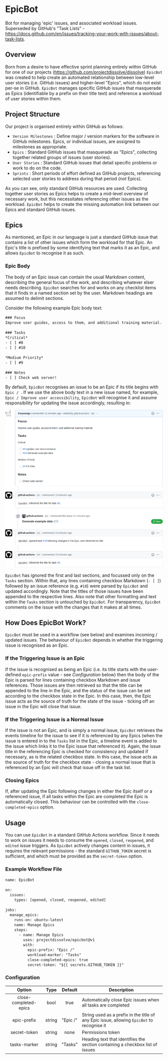 # EpicBot

Bot for managing 'epic' issues, and associated workload issues. Superseded by GitHub's "Task Lists" - https://docs.github.com/en/issues/tracking-your-work-with-issues/about-task-lists.

## Overview

Born from a desire to have effective sprint planning entirely within GitHub for one of our projects (https://github.com/projectdissolve/dissolve) `EpicBot` was created to help create an automated relationship between low-level user stories (i.e. GitHub issues) and higher-level "Epics", which do not exist per-se in GitHub. `EpicBot` manages specific GitHub issues that masquerade as Epics (identifiable by a prefix on their title text) and reference a workload of user stories within them.

## Project Structure

Our project is organised entirely within GitHub as follows:

- `Version Milestones` : Define major / version markers for the software in GitHub milestones. Epics, or individual issues, are assigned to milestones as appropriate.
- `Epics` : Standard GitHub issues that masquerade as "Epics", collecting together related groups of issues (user stories).
- `User Stories` : Standard GitHub issues that detail specific problems or work to do on the code.
- `Sprints` : Short periods of effort defined as GitHub projects, referencing selected user stories to address during that period (*not* Epics).

As you can see, only standard GitHub resources are used. Collecting together user stories as Epics helps to create a mid-level overview of necessary work, but this necessitates referencing other issues as the workload. `EpicBot` helps to create the missing automation link between our Epics and standard GitHub issues.

## Epics

As mentioned, an Epic in our language is just a standard GitHub issue that contains a list of other issues which form the workload for that Epic. An Epic's title is prefixed by some identifying text that marks it as an Epic, and allows `EpicBot` to recognise it as such.

### Epic Body

The body of an Epic issue can contain the usual Markdown content, describing the general focus of the work, and describing whatever elser needs describing. `EpicBot` searches for and works on any checklist items that it finds in a named section set by the user. Markdown headings are assumed to delimit sections.

Consider the following example Epic body text:

```
### Focus
Improve user guides, access to them, and additional training material.

### Tasks
*Critical*
- [ ] #8
- [ ] #10 

*Medium Priority*
- [ ] #9 

### Notes
- [ ] Check web server!
```

By default, `EpicBot` recognises an issue to be an Epic if its title begins with `Epic / `. If we use the above body text in a new issue named, for example, `Epic / Improve user accessibility`, `EpicBot` will recognise it and assume responsibility for updating the issue accordingly, resulting in:

![](example-epic.png)

`EpicBot` has ignored the first and last sections, and focussed only on the `Tasks` section. Within that, any lines containing checkbox Markdown (`- [ ]`) followed by an issue reference (e.g. `#10`) were parsed by `EpicBot` and updated accordingly. Note that the titles of those issues have been appended to the respective lines. Also note that other formatting and text within the `Tasks` section is untouched by `EpicBot`. For transparency, `EpicBot` comments on the issue with the changes that it makes at all times.

## How Does EpicBot Work?

`EpicBot` must be used in a workflow (see below) and examines incoming / updated issues. The behaviour of `EpicBot` depends in whether the triggering issue is recognised as an Epic.

### If the Triggering Issue is an Epic

If the issue is recognised as being an Epic (i.e. its title starts with the user-defined `epic-prefix` value - see *Configuration* below) then the body of the Epic is parsed for lines containing checkbox Markdown and issue references. Those issues are then retrieved so that the title can be appended to the line in the Epic, and the status of the issue can be set according to the checkbox state in the Epic.  In this case, then, the Epic issue acts as the source of truth for the state of the issue - ticking off an issue in the Epic will close that issue.

### If the Triggering Issue is a Normal Issue

If the issue is not an Epic, and is simply a normal issue, `EpicBot` retrieves the events timeline for the issue to see if it is referenced by any Epics (when the issue is entered in to the `Tasks` list in the Epic, a timeline event is added to the issue which links it to the Epic issue that referenced it). Again, the issue title in the referencing Epic is checked for consistency and updated if necessary, as is the related checkbox state. In this case, the issue acts as the source of truth for the checkbox state - closing a normal issue that is referenced by an Epic will check that issue off in the task list.

### Closing Epics

If, after updating the Epic following changes in either the Epic itself or a referenced issue, if all tasks within the Epic are completed the Epic is automatically closed. This behaviour can be controlled with the `close-completed-epics` option.

## Usage

You can use `EpicBot` in a standard GitHub Actions workflow. Since it needs to work on issues it needs to consume the `opened`, `closed`, `reopened`, and `edited` issue triggers. As `EpicBot` actively changes content in issues, it requires the relevant permissions - the standard `GITHUB_TOKEN` secret is sufficient, and which must be provided as the `secret-token` option.

### Example Workflow File

```
name: EpicBot

on:
  issues:
    types: [opened, closed, reopened, edited]

jobs:
  manage_epics:
    runs-on: ubuntu-latest
    name: Manage Epics
    steps:
      - name: Manage Epics
        uses: projectdissolve/epicbot@v1
        with:
          epic-prefix: "Epic /"
          workload-marker: "Tasks"
          close-completed-epics: true
          secret-token: "${{ secrets.GITHUB_TOKEN }}"
```

### Configuration

| Option | Type | Default | Description |
|:------:|:----:|:-------:| ----------- |
| close-completed-epics | bool | true | Automatically close Epic issues when all tasks are completed |
| epic-prefix | string | "Epic /" | String used as a prefix in the title of any Epic issue, allowing `EpicBot` to recognise it |
| secret-token | string | none | Permissions token |
| tasks-marker | string | "Tasks" | Heading text that identifies the section containing a checkbox list of issues |
